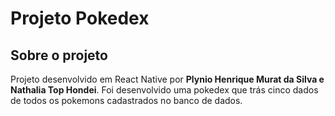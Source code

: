 # Projeto Pokedex
## Sobre o projeto
Projeto desenvolvido em React Native por **Plynio Henrique Murat da Silva e Nathalia Top Hondei**.
Foi desenvolvido uma pokedex que trás cinco dados de todos os pokemons cadastrados no banco de dados.
